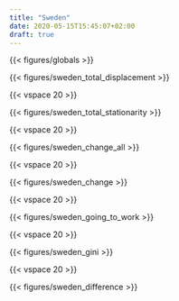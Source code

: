 ```yaml
---
title: "Sweden"
date: 2020-05-15T15:45:07+02:00
draft: true
---
```


{{< figures/globals >}}

{{< figures/sweden_total_displacement >}}

{{< vspace 20 >}}

{{< figures/sweden_total_stationarity >}}

{{< vspace 20 >}}

{{< figures/sweden_change_all >}}

{{< vspace 20 >}}

{{< figures/sweden_change >}}

{{< vspace 20 >}}

{{< figures/sweden_going_to_work >}}

{{< vspace 20 >}}

{{< figures/sweden_gini >}}

{{< vspace 20 >}}

{{< figures/sweden_difference >}}
